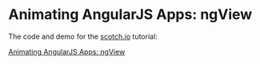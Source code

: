 # Animating AngularJS Apps: ngView

The code and demo for the [scotch.io](http://scotch.io) tutorial:

[Animating AngularJS Apps: ngView](http://scotch.io/tutorials/javascript/animating-angularjs-apps-ngview)